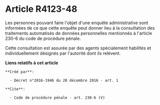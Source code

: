 # Article R4123-48

Les personnes pouvant faire l'objet d'une enquête administrative sont informées de ce que cette enquête peut donner lieu à la
consultation des traitements automatisés de données personnelles mentionnés à l'article 230-6 du code de procédure pénale. 

Cette consultation est assurée par des agents spécialement habilités et individuellement désignés par l'autorité dont ils
relèvent.

**Liens relatifs à cet article**

	**Créé par**:

	  - Décret n°2016-1946 du 28 décembre 2016 - art. 1

	**Cite**:

	  - Code de procédure pénale - art. 230-6 (V)
